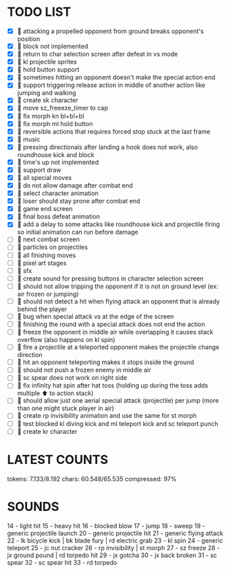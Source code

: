 # TODO LIST

- [x] 🐞 attacking a propelled opponent from ground breaks opponent's position
- [x] 🚀 block not implemented
- [x] 🚀 return to char selection screen after defeat in vs mode
- [x] 🚀 kl projectile sprites
- [x] 🚀 hold button support
- [x] 🐞 sometimes hitting an opponent doesn't make the special action end
- [x] 🚀 support triggering release action in middle of another action like jumping and walking
- [x] 🚀 create sk character
- [x] 🐞 move sz_freeeze_timer to cap
- [x] 🐞 fix morph kn bl+bl+bl
- [x] 🐞 fix morph ml hold button
- [x] 🐞 reversible actions that requires forced stop stuck at the last frame
- [x] 🚀 music
- [x] 🐞 pressing directionals after landing a hook does not work, also roundhouse kick and block
- [x] 🚀 time's up not implemented
- [x] 🚀 support draw
- [x] 🚀 all special moves
- [x] 🐞 do not allow damage after combat end
- [x] 🚀 select character animation
- [x] 🐞 loser should stay prone after combat end
- [x] 🚀 game end screen
- [x] 🚀 final boss defeat animation
- [x] 🚀 add a delay to some attacks like roundhouse kick and projectile firing so initial animation can run before damage
- [ ] 🚀 next combat screen
- [ ] 🚀 particles on projectiles
- [ ] 🚀 all finishing moves
- [ ] 🚀 pixel art stages
- [ ] 🚀 sfx
- [ ] 🚀 create sound for pressing buttons in character selection screen
- [ ] 🐞 should not allow tripping the opponent if it is not on ground level (ex: air frozen or jumping)
- [ ] 🐞 should not detect a hit when flying attack an opponent that is already behind the player
- [ ] 🐞 bug when special attack vs at the edge of the screen
- [ ] 🐞 finishing the round with a special attack does not end the action
- [ ] 🐞 freeze the opponent in middle air while overlapping it causes stack overflow (also happens on kl spin)
- [ ] 🐞 fire a projectile at a teleported opponent makes the projectile change direction
- [ ] 🐞 hit an opponent teleporting makes it stops inside the ground
- [ ] 🐞 should not push a frozen enemy in middle air
- [ ] 🐞 sc spear does not work on right side
- [ ] 🐞 fix infinity hat spin after hat toss (holding up during the toss adds multiple ⬆️ to action stack)
- [ ] 🐞 should allow just one aerial special attack (projectile) per jump (more than one might stuck player in air)
- [ ] 🚀 create rp invisibility animation and use the same for st morph
- [ ] 🚀 test blocked kl diving kick and ml teleport kick and sc teleport punch
- [ ] 🚀 create kr character

# LATEST COUNTS
tokens: 7.133/8.192
chars: 60.548/65.535
compressed: 97%

# SOUNDS
14 - light hit
15 - heavy hit
16 - blocked blow
17 - jump
18 - sweep
19 - generic projectile launch
20 - generic projectile hit
21 - generic flying attack
22 - lk bicycle kick | bk blade fury | rd electric grab
23 - kl spin
24 - generic teleport
25 - jc nut cracker
26 - rp invisibility | st morph
27 - sz freeze
28 - jx ground pound | rd torpedo hit
29 - jx gotcha
30 - jx back broken
31 - sc spear
32 - sc spear hit
33 - rd torpedo